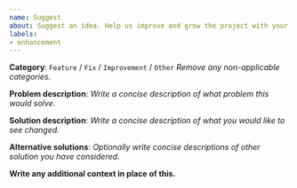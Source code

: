 ```yaml
---
name: Suggest
about: Suggest an idea. Help us improve and grow the project with your suggestions.
labels:
- enhancement
---
```


**Category**: `Feature` / `Fix` / `Improvement` / `Other` *Remove any non-applicable categories.*

**Problem description**: *Write a concise description of what problem this would solve.*



**Solution description**: *Write a concise description of what you would like to see changed.*



**Alternative solutions**: *Optionally write concise descriptions of other solution you have considered.*



**Write any additional context in place of this.**
